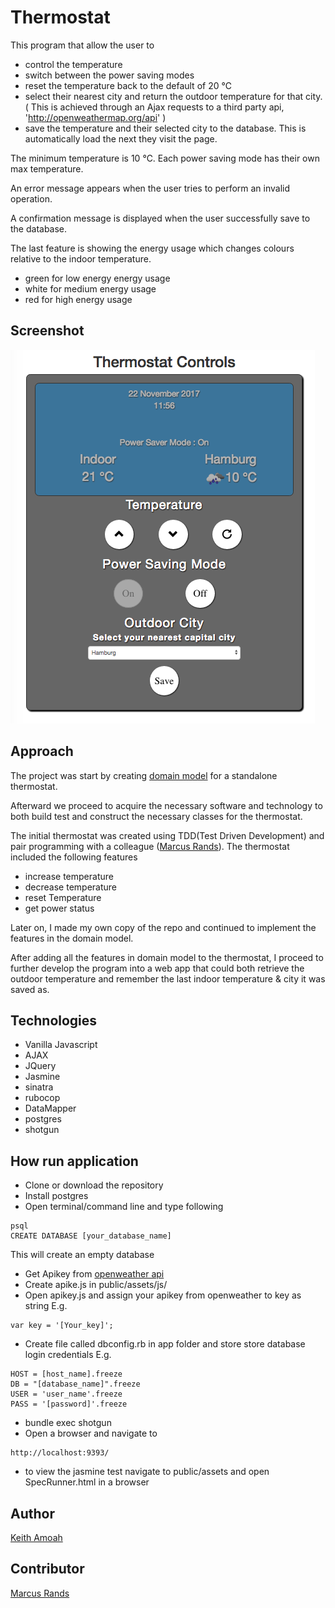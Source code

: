 # Thermostat

This program that allow the user to
- control the temperature
- switch between the power saving modes
- reset the temperature back to the default of 20 &#8451;
- select their nearest city and return the outdoor temperature for that city. ( This is achieved through an Ajax requests to a third party api, 'http://openweathermap.org/api' )
- save the temperature and their selected city to the database. This is automatically load the next they visit the page.

<p>The minimum temperature is 10 &#8451;. Each power saving mode has their own max temperature.</p>
<p>An error message appears when the user tries to perform an invalid operation.</p>
<p>
 A confirmation message is displayed when the user successfully save to the database.</p>

The last feature is showing the energy usage which changes colours relative to the indoor temperature.
- green for low energy energy usage
- white for medium energy usage
- red for high energy usage

## Screenshot
![Thermostat](https://github.com/KKOA/thermostat-sinatra/blob/master/ScreenShot.png)

## Approach

The project was start by creating
[domain model](https://github.com/KKOA/thermostat-sinatra/blob/master/domain_model.md) for a standalone thermostat.

Afterward we proceed to acquire the necessary software and technology to both build test and construct the necessary classes for the thermostat.

The initial thermostat was created using TDD(Test Driven Development) and pair programming with a colleague ([Marcus Rands](https://github.com/Marcus-UK)).
The thermostat included the following features
- increase temperature
- decrease temperature
- reset Temperature
- get power status

Later on, I made my own copy of the repo and continued to implement the features in the domain model.

After adding all the features in domain model to the thermostat, I proceed to further develop the program into a web app that could both retrieve the outdoor temperature and remember the last indoor temperature & city it was saved as.

## Technologies
- Vanilla Javascript
- AJAX
- JQuery
- Jasmine
- sinatra
- rubocop
- DataMapper
- postgres
- shotgun

## How run application
- Clone or download the repository
- Install postgres
- Open terminal/command line and type following
```
psql
CREATE DATABASE [your_database_name]
```
This will create an empty database
- Get Apikey from [openweather api](http://openweathermap.org/api)
- Create apike.js in public/assets/js/
- Open apikey.js and assign your apikey from openweather to key as string
E.g.
```
var key = '[Your_key]';
```
- Create file called dbconfig.rb in app folder and store store database login credentials
E.g.
```
HOST = [host_name].freeze
DB = "[database_name]".freeze
USER = 'user_name'.freeze
PASS = '[password]'.freeze
```

- bundle exec shotgun
- Open a browser and navigate to
```
http://localhost:9393/
```

- to view the jasmine test navigate to public/assets and open SpecRunner.html in a browser

## Author
[Keith Amoah](https://github.com/KKOA/cv)

## Contributor
[Marcus Rands](https://github.com/Marcus-UK)
